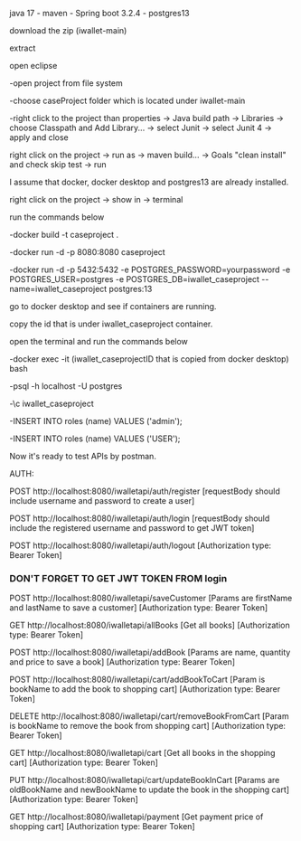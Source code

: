 java 17 - maven - Spring boot 3.2.4 - postgres13

download the zip (iwallet-main)

extract

open eclipse 

  -open project from file system
  
  -choose caseProject folder which is located under iwallet-main
  
  -right click to the project than properties -> Java build path -> Libraries -> choose Classpath and Add Library... -> select Junit -> select Junit 4 -> apply and close
  
right click on the project -> run as -> maven build... -> Goals "clean install" and check skip test -> run

I assume that docker, docker desktop and postgres13 are already installed.

right click on the project -> show in -> terminal

  run the commands below
  
  -docker build -t caseproject .
  
  -docker run -d -p 8080:8080 caseproject
  
  -docker run -d -p 5432:5432 -e POSTGRES_PASSWORD=yourpassword -e POSTGRES_USER=postgres -e POSTGRES_DB=iwallet_caseproject --name=iwallet_caseproject postgres:13

go to docker desktop and see if containers are running.

copy the id that is under iwallet_caseproject container.

open the terminal and run the commands below

  -docker exec -it (iwallet_caseprojectID that is copied from docker desktop) bash
  
  -psql -h localhost -U postgres
  
  -\c iwallet_caseproject
  
  -INSERT INTO roles (name) VALUES ('admin');
  
  -INSERT INTO roles (name) VALUES ('USER');

Now it's ready to test APIs by postman.

AUTH:

POST http://localhost:8080/iwalletapi/auth/register  [requestBody should include username and password to create a user]

POST http://localhost:8080/iwalletapi/auth/login [requestBody should include the registered username and password to get JWT token]

POST http://localhost:8080/iwalletapi/auth/logout [Authorization type: Bearer Token]

### DON'T FORGET TO GET JWT TOKEN FROM login ###

POST http://localhost:8080/iwalletapi/saveCustomer [Params are firstName and lastName to save a customer] [Authorization type: Bearer Token]

GET http://localhost:8080/iwalletapi/allBooks [Get all books] [Authorization type: Bearer Token]

POST http://localhost:8080/iwalletapi/addBook [Params are name, quantity and price to save a book] [Authorization type: Bearer Token]

POST http://localhost:8080/iwalletapi/cart/addBookToCart  [Param is bookName to add the book to shopping cart] [Authorization type: Bearer Token]

DELETE http://localhost:8080/iwalletapi/cart/removeBookFromCart  [Param is bookName to remove the book from shopping cart] [Authorization type: Bearer Token]

GET http://localhost:8080/iwalletapi/cart [Get all books in the shopping cart] [Authorization type: Bearer Token]

PUT http://localhost:8080/iwalletapi/cart/updateBookInCart [Params are oldBookName and newBookName to update the book in the shopping cart] [Authorization type: Bearer Token]

GET http://localhost:8080/iwalletapi/payment [Get payment price of shopping cart] [Authorization type: Bearer Token]




  

